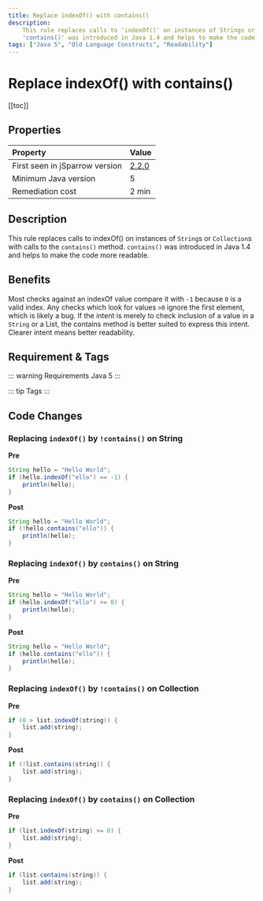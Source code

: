 ```yaml
---
title: Replace indexOf() with contains()
description:
    This rule replaces calls to 'indexOf()' on instances of Strings or Collections with calls to the 'contains()' method.
    'contains()' was introduced in Java 1.4 and helps to make the code more readable.
tags: ["Java 5", "Old Language Constructs", "Readability"]
---
```


# Replace indexOf() with contains()

[[toc]]

## Properties

| Property                        | Value |
|:------------------------------- |:----- |
| First seen in jSparrow version  | [2.2.0](/eclipse/release-notes.html#_2-2-0) |
| Minimum Java version            | 5     |
| Remediation cost                | 2 min |

## Description

This rule replaces calls to indexOf() on instances of `String`s or `Collection`s with calls to the `contains()` method.
`contains()` was introduced in Java 1.4 and helps to make the code more readable.

## Benefits

Most checks against an indexOf value compare it with `-1` because `0` is a valid index.
Any checks which look for values `>0` ignore the first element, which is likely a bug.
If the intent is merely to check inclusion of a value in a `String` or a List, the contains method is better suited to express this intent.
Clearer intent means better readability.

## Requirement & Tags

::: warning Requirements
Java 5
:::

::: tip Tags
<TagLinks />
:::

## Code Changes

### Replacing `indexOf()` by `!contains()` on String
__Pre__
```java
String hello = "Hello World";
if (hello.indexOf("ello") == -1) {
    println(hello);
}
```

__Post__
```java
String hello = "Hello World";
if (!hello.contains("ello")) {
    println(hello);
}
```

### Replacing `indexOf()` by `contains()` on String
__Pre__
```java
String hello = "Hello World";
if (hello.indexOf("ello") >= 0) {
    println(hello);
}
```

__Post__
```java
String hello = "Hello World";
if (hello.contains("ello")) {
    println(hello);
}
```

### Replacing `indexOf()` by `!contains()` on Collection
__Pre__
```java
if (0 > list.indexOf(string)) {
    list.add(string);
}
```

__Post__
```java
if (!list.contains(string)) {
    list.add(string);
}
```

### Replacing `indexOf()` by `contains()` on Collection
__Pre__
```java
if (list.indexOf(string) >= 0) {
    list.add(string);
}
```

__Post__
```java
if (list.contains(string)) {
    list.add(string);
}
```
